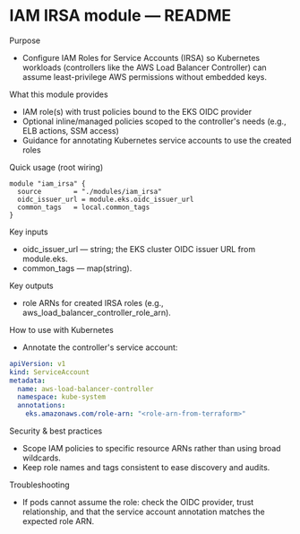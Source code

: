 # IAM IRSA module — README

Purpose
- Configure IAM Roles for Service Accounts (IRSA) so Kubernetes workloads (controllers like the AWS Load Balancer Controller) can assume least-privilege AWS permissions without embedded keys.

What this module provides
- IAM role(s) with trust policies bound to the EKS OIDC provider
- Optional inline/managed policies scoped to the controller's needs (e.g., ELB actions, SSM access)
- Guidance for annotating Kubernetes service accounts to use the created roles

Quick usage (root wiring)
```hcl
module "iam_irsa" {
  source        = "./modules/iam_irsa"
  oidc_issuer_url = module.eks.oidc_issuer_url
  common_tags   = local.common_tags
}
```

Key inputs
- oidc_issuer_url — string; the EKS cluster OIDC issuer URL from module.eks.
- common_tags — map(string).

Key outputs
- role ARNs for created IRSA roles (e.g., aws_load_balancer_controller_role_arn).

How to use with Kubernetes
- Annotate the controller's service account:
```yaml
apiVersion: v1
kind: ServiceAccount
metadata:
  name: aws-load-balancer-controller
  namespace: kube-system
  annotations:
    eks.amazonaws.com/role-arn: "<role-arn-from-terraform>"
```

Security & best practices
- Scope IAM policies to specific resource ARNs rather than using broad wildcards.
- Keep role names and tags consistent to ease discovery and audits.

Troubleshooting
- If pods cannot assume the role: check the OIDC provider, trust relationship, and that the service account annotation matches the expected role ARN.
